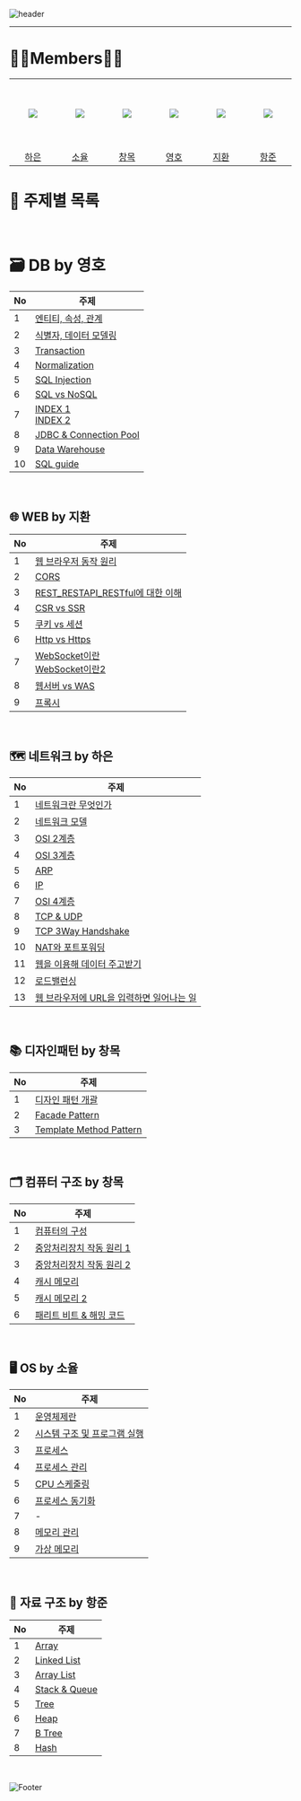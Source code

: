 ![header](https://capsule-render.vercel.app/api?type=waving&color=timeGradient&height=300&section=header&text=CS-Zizon&fontSize=80)

------



# 👨‍💻Members👩‍💻


<table>
  <tr height="125px">
    <td align="center" width="140px">
      <a href="https://github.com/pear96/"><img src="https://avatars.githubusercontent.com/u/80267948?v=4"/></a>
    </td>
    <td align="center" width="140px">
      <a href="https://github.com/zoyul/"><img src="https://avatars.githubusercontent.com/u/87061977?v=4"/></a>
    </td>
    <td align="center" width="140px">
      <a href="https://github.com/all-eviate/"><img src="https://avatars.githubusercontent.com/u/48756618?v=4"/></a>
    </td>
    <td align="center" width="140px">
      <a href="https://github.com/jyh3797/"><img src="https://avatars.githubusercontent.com/u/87463790?v=4"/></a>
    </td>
    <td align="center" width="140px">
      <a href="https://github.com/joojeehwan/"><img src="https://avatars.githubusercontent.com/u/62932147?v=4"/></a>
    </td>
    <td align="center" width="140px">
      <a href="https://github.com/wngkd441/"><img src="https://avatars.githubusercontent.com/u/70434872?v=4"/></a>
    </td>
  </tr>
  <tr height="">
    <td align="center" width="140px">
      <a href="https://github.com/pear96/">하은</a>
    </td>
    <td align="center" width="140px">
      <a href="https://github.com/zoyul/">소율</a>
    </td>
    <td align="center" width="140px">
      <a href="https://github.com/all-eviate/">창목</a>
    </td>
    <td align="center" width="140px">
      <a href="https://github.com/jyh3797">영호</a>
    </td>
    <td align="center" width="140px">
      <a href="https://github.com/joojeehwan">지환</a>
    </td>
    <td align="center" width="140px">
      <a href="https://github.com/wngkd441/">항준</a>
    </td>
  </tr>
</table>




# 📜 주제별 목록

<br>

# 🗃 DB by 영호

| No   | 주제                                                         |
| ---- | ------------------------------------------------------------ |
| 1    | [엔티티, 속성, 관계](https://github.com/pear96/cs-zz/blob/main/DB/DB%2001%20%EC%97%94%ED%84%B0%ED%8B%B0%2C%20%EC%86%8D%EC%84%B1%2C%20%EA%B4%80%EA%B3%84.md) |
| 2    | [식별자, 데이터 모델링](https://github.com/pear96/cs-zz/blob/main/DB/DB%2002%20%EC%8B%9D%EB%B3%84%EC%9E%90%2C%20%EB%8D%B0%EC%9D%B4%ED%84%B0%20%EB%AA%A8%EB%8D%B8%EB%A7%81.md) |
| 3    | [Transaction](https://github.com/pear96/cs-zz/blob/main/DB/DB%2003%20Transaction.md) |
| 4    | [Normalization](https://github.com/pear96/cs-zz/blob/main/DB/DB%2004%20Normalization.md) |
| 5    | [SQL Injection](https://github.com/pear96/cs-zz/blob/main/DB/DB%2005%20SQL%20Injection.md) |
| 6    | [SQL vs NoSQL](https://github.com/pear96/cs-zz/blob/main/DB/DB%2006%20SQL%20vs%20NoSQL.md) |
| 7    | [INDEX 1](https://github.com/pear96/cs-zz/blob/main/DB/DB%2007%20INDEX_1.md) <br> [INDEX 2](https://github.com/pear96/cs-zz/blob/main/DB/DB%2007%20INDEX_2.md) |
| 8    | [JDBC & Connection Pool](https://github.com/pear96/cs-zz/blob/main/DB/DB%2008%20JDBC%20%26%20Connection%20Pool.md) |
| 9    | [Data Warehouse](https://github.com/pear96/cs-zz/blob/main/DB/DB%2009%20Data%20Warehouse.md) |
| 10   | [SQL guide](https://github.com/pear96/cs-zz/blob/main/DB/DB%2009%20Data%20Warehouse.md) |

<br>

## 🌐 WEB by 지환

| No   | 주제                                                         |
| ---- | ------------------------------------------------------------ |
| 1    | [웹 브라우저 동작 원리](https://github.com/pear96/cs-zz/blob/main/web/%EC%9B%B9%20%EB%B8%8C%EB%9D%BC%EC%9A%B0%EC%A0%80%20%EB%8F%99%EC%9E%91%20%EC%9B%90%EB%A6%AC.md) |
| 2    | [CORS](https://github.com/pear96/cs-zz/blob/main/web/CORS.md) |
| 3    | [REST_RESTAPI_RESTful에 대한 이해](https://github.com/pear96/cs-zz/blob/main/web/REST_RESTAPI_RESTful%EC%97%90%20%EB%8C%80%ED%95%9C%20%EC%9D%B4%ED%95%B4.md) |
| 4    | [CSR vs SSR](https://github.com/pear96/cs-zz/blob/main/web/CSR%20vs%20SSR.md) |
| 5    | [쿠키 vs 세션](https://github.com/pear96/cs-zz/blob/main/web/%EC%BF%A0%ED%82%A4%20vs%20%EC%84%B8%EC%85%98.md) |
| 6    | [Http vs Https](https://github.com/pear96/cs-zz/blob/main/web/Http%20vs%20Https.md) |
| 7    | [WebSocket이란](https://github.com/pear96/cs-zz/blob/main/web/WebSocket%EC%9D%B4%EB%9E%80.md) <br>[WebSocket이란2](https://github.com/pear96/cs-zz/blob/main/web/WebSocket%EC%9D%B4%EB%9E%80_2.md) |
| 8    | [웹서버 vs WAS](https://github.com/pear96/cs-zz/blob/main/web/%EC%9B%B9%EC%84%9C%EB%B2%84%20vs%20WAS.md) |
| 9    | [프록시](https://github.com/pear96/cs-zz/blob/main/web/%ED%94%84%EB%A1%9D%EC%8B%9C.md) |

<br>

## 🗺 네트워크 by 하은

| No   | 주제                                                         |
| ---- | ------------------------------------------------------------ |
| 1    | [네트워크란 무엇인가](https://github.com/pear96/cs-zz/blob/main/%EB%84%A4%ED%8A%B8%EC%9B%8C%ED%81%AC/01%20%EB%84%A4%ED%8A%B8%EC%9B%8C%ED%81%AC%EB%9E%80%20%EB%AC%B4%EC%97%87%EC%9D%B8%EA%B0%80.md) |
| 2    | [네트워크 모델](https://github.com/pear96/cs-zz/blob/main/%EB%84%A4%ED%8A%B8%EC%9B%8C%ED%81%AC/02%20%EB%84%A4%ED%8A%B8%EC%9B%8C%ED%81%AC%20%EB%AA%A8%EB%8D%B8.md) |
| 3    | [OSI 2계층](https://github.com/pear96/cs-zz/blob/main/%EB%84%A4%ED%8A%B8%EC%9B%8C%ED%81%AC/03%20OSI%202%EA%B3%84%EC%B8%B5.md) |
| 4    | [OSI 3계층](https://github.com/pear96/cs-zz/blob/main/%EB%84%A4%ED%8A%B8%EC%9B%8C%ED%81%AC/04%20OSI%203%EA%B3%84%EC%B8%B5.md) |
| 5    | [ARP](https://github.com/pear96/cs-zz/blob/main/%EB%84%A4%ED%8A%B8%EC%9B%8C%ED%81%AC/05%20ARP.md) |
| 6    | [IP](https://github.com/pear96/cs-zz/blob/main/%EB%84%A4%ED%8A%B8%EC%9B%8C%ED%81%AC/06%20IP.md) |
| 7    | [OSI 4계층](https://github.com/pear96/cs-zz/blob/main/%EB%84%A4%ED%8A%B8%EC%9B%8C%ED%81%AC/07%204%EA%B3%84%EC%B8%B5.md) |
| 8    | [TCP & UDP](https://github.com/pear96/cs-zz/blob/main/%EB%84%A4%ED%8A%B8%EC%9B%8C%ED%81%AC/08%20TCP%20%26%20UDP.md) |
| 9    | [TCP 3Way Handshake](https://github.com/pear96/cs-zz/blob/main/%EB%84%A4%ED%8A%B8%EC%9B%8C%ED%81%AC/09%20TCP%203way%20Handshake.md) |
| 10   | [NAT와 포트포워딩](https://github.com/pear96/cs-zz/blob/main/%EB%84%A4%ED%8A%B8%EC%9B%8C%ED%81%AC/10%20NAT%EC%99%80%20%ED%8F%AC%ED%8A%B8%ED%8F%AC%EC%9B%8C%EB%94%A9.md) |
| 11   | [웹을 이용해 데이터 주고받기](https://github.com/pear96/cs-zz/blob/main/%EB%84%A4%ED%8A%B8%EC%9B%8C%ED%81%AC/11%20%EC%9B%B9(www)%EC%9D%84%20%EC%9D%B4%EC%9A%A9%ED%95%B4%20%EB%8D%B0%EC%9D%B4%ED%84%B0%20%EC%A3%BC%EA%B3%A0%EB%B0%9B%EA%B8%B0.md) |
| 12   | [로드밸런싱]()                                               |
| 13   | [웹 브라우저에 URL을 입력하면 일어나는 일](https://github.com/pear96/cs-zz/blob/main/%EB%84%A4%ED%8A%B8%EC%9B%8C%ED%81%AC/13%20%EC%9B%B9%20%EB%B8%8C%EB%9D%BC%EC%9A%B0%EC%A0%80%EC%97%90%20URL%20%EC%9E%85%EB%A0%A5%ED%95%98%EB%A9%B4%20%EC%9D%BC%EC%96%B4%EB%82%98%EB%8A%94%20%EC%9D%BC.md) |

<br>

## 📚 디자인패턴 by 창목

| No   | 주제                                                         |
| ---- | ------------------------------------------------------------ |
| 1    | [디자인 패턴 개괄](https://github.com/pear96/cs-zz/blob/main/%EB%94%94%EC%9E%90%EC%9D%B8%20%ED%8C%A8%ED%84%B4/01_%EB%94%94%EC%9E%90%EC%9D%B8%20%ED%8C%A8%ED%84%B4%20%EA%B0%9C%EA%B4%84.md) |
| 2    | [Facade Pattern](https://github.com/pear96/cs-zz/blob/main/%EB%94%94%EC%9E%90%EC%9D%B8%20%ED%8C%A8%ED%84%B4/02_Facade%20Pattern.md) |
| 3    | [Template Method Pattern](https://github.com/pear96/cs-zz/blob/main/%EB%94%94%EC%9E%90%EC%9D%B8%20%ED%8C%A8%ED%84%B4/03_Template%20Method%20Pattern.md) |

<br>

## 🗂 컴퓨터 구조 by 창목

| No   | 주제                                                         |
| ---- | ------------------------------------------------------------ |
| 1    | [컴퓨터의 구성](https://github.com/pear96/cs-zz/blob/main/%EC%BB%B4%ED%93%A8%ED%84%B0%EA%B5%AC%EC%A1%B0/01_%EC%BB%B4%ED%93%A8%ED%84%B0%EC%9D%98%20%EA%B5%AC%EC%84%B1.md) |
| 2    | [중앙처리장치 작동 원리 1](https://github.com/pear96/cs-zz/blob/main/%EC%BB%B4%ED%93%A8%ED%84%B0%EA%B5%AC%EC%A1%B0/02_%EC%A4%91%EC%95%99%EC%B2%98%EB%A6%AC%EC%9E%A5%EC%B9%98%20%EC%9E%91%EB%8F%99%20%EC%9B%90%EB%A6%AC%201%EB%B6%80.md) |
| 3    | [중앙처리장치 작동 원리 2](https://github.com/pear96/cs-zz/blob/main/%EC%BB%B4%ED%93%A8%ED%84%B0%EA%B5%AC%EC%A1%B0/03_%EC%A4%91%EC%95%99%EC%B2%98%EB%A6%AC%EC%9E%A5%EC%B9%98%20%EC%9E%91%EB%8F%99%20%EC%9B%90%EB%A6%AC%202%EB%B6%80.md) |
| 4    | [캐시 메모리](https://github.com/pear96/cs-zz/blob/main/%EC%BB%B4%ED%93%A8%ED%84%B0%EA%B5%AC%EC%A1%B0/04_%EC%BA%90%EC%8B%9C%20%EB%A9%94%EB%AA%A8%EB%A6%AC.md) |
| 5    | [캐시 메모리 2](https://github.com/pear96/cs-zz/blob/main/%EC%BB%B4%ED%93%A8%ED%84%B0%EA%B5%AC%EC%A1%B0/05_%EC%BA%90%EC%8B%9C%20%EB%A9%94%EB%AA%A8%EB%A6%AC%202%EB%B6%80.md) |
| 6    | [패리트 비트 & 해밍 코드](https://github.com/pear96/cs-zz/blob/main/%EC%BB%B4%ED%93%A8%ED%84%B0%EA%B5%AC%EC%A1%B0/06_%ED%8C%A8%EB%A6%AC%ED%8B%B0%20%EB%B9%84%ED%8A%B8%20%26%20%ED%95%B4%EB%B0%8D%20%EC%BD%94%EB%93%9C.md) |

<br>

## 🖥 OS by 소율

| No   | 주제                                                         |
| ---- | ------------------------------------------------------------ |
| 1    | [운영체제란](https://github.com/pear96/cs-zz/blob/main/%EC%9A%B4%EC%98%81%EC%B2%B4%EC%A0%9C/01%20%EC%9A%B4%EC%98%81%EC%B2%B4%EC%A0%9C%EB%9E%80.md) |
| 2    | [시스템 구조 및 프로그램 실행](https://github.com/pear96/cs-zz/blob/main/%EC%9A%B4%EC%98%81%EC%B2%B4%EC%A0%9C/02%20%EC%8B%9C%EC%8A%A4%ED%85%9C%20%EA%B5%AC%EC%A1%B0%20%EB%B0%8F%20%ED%94%84%EB%A1%9C%EA%B7%B8%EB%9E%A8%20%EC%8B%A4%ED%96%89.md) |
| 3    | [프로세스](https://github.com/pear96/cs-zz/blob/main/%EC%9A%B4%EC%98%81%EC%B2%B4%EC%A0%9C/03%20%ED%94%84%EB%A1%9C%EC%84%B8%EC%8A%A4.md) |
| 4    | [프로세스 관리](https://github.com/pear96/cs-zz/blob/main/%EC%9A%B4%EC%98%81%EC%B2%B4%EC%A0%9C/04%20%ED%94%84%EB%A1%9C%EC%84%B8%EC%8A%A4%20%EA%B4%80%EB%A6%AC.md) |
| 5    | [CPU 스케줄링](https://github.com/pear96/cs-zz/blob/main/%EC%9A%B4%EC%98%81%EC%B2%B4%EC%A0%9C/05%20CPU%20%EC%8A%A4%EC%BC%80%EC%A4%84%EB%A7%81.md) |
| 6    | [프로세스 동기화](https://github.com/pear96/cs-zz/blob/main/%EC%9A%B4%EC%98%81%EC%B2%B4%EC%A0%9C/06%20%ED%94%84%EB%A1%9C%EC%84%B8%EC%8A%A4%20%EB%8F%99%EA%B8%B0%ED%99%94.md) |
| 7    | -                                                            |
| 8    | [메모리 관리](https://github.com/pear96/cs-zz/blob/main/%EC%9A%B4%EC%98%81%EC%B2%B4%EC%A0%9C/08%20%EB%A9%94%EB%AA%A8%EB%A6%AC%20%EA%B4%80%EB%A6%AC.md) |
| 9    | [가상 메모리](https://github.com/pear96/cs-zz/blob/main/%EC%9A%B4%EC%98%81%EC%B2%B4%EC%A0%9C/08%20%EB%A9%94%EB%AA%A8%EB%A6%AC%20%EA%B4%80%EB%A6%AC.md) |

<br>

## 💾 자료 구조 by 항준

| No   | 주제                                                         |
| ---- | ------------------------------------------------------------ |
| 1    | [Array](https://github.com/pear96/cs-zz/blob/main/%EC%9E%90%EB%A3%8C%EA%B5%AC%EC%A1%B0/01_Array.md) |
| 2    | [Linked List](https://github.com/pear96/cs-zz/blob/main/%EC%9E%90%EB%A3%8C%EA%B5%AC%EC%A1%B0/02_Linked%20List.md) |
| 3    | [Array List](https://github.com/pear96/cs-zz/blob/main/%EC%9E%90%EB%A3%8C%EA%B5%AC%EC%A1%B0/03_ArrayList.md) |
| 4    | [Stack & Queue](https://github.com/pear96/cs-zz/blob/main/%EC%9E%90%EB%A3%8C%EA%B5%AC%EC%A1%B0/04_Stack%26Queue.md) |
| 5    | [Tree](https://github.com/pear96/cs-zz/blob/main/%EC%9E%90%EB%A3%8C%EA%B5%AC%EC%A1%B0/05_Tree.md) |
| 6    | [Heap](https://github.com/pear96/cs-zz/blob/main/%EC%9E%90%EB%A3%8C%EA%B5%AC%EC%A1%B0/06_Heap.md) |
| 7    | [B Tree](https://github.com/pear96/cs-zz/blob/main/%EC%9E%90%EB%A3%8C%EA%B5%AC%EC%A1%B0/07_B%20Tree.md) |
| 8    | [Hash](https://github.com/pear96/cs-zz/blob/main/%EC%9E%90%EB%A3%8C%EA%B5%AC%EC%A1%B0/08_Hash.md) |

<br>




![Footer](https://capsule-render.vercel.app/api?type=waving&color=timeGradient&height=200&section=footer)

